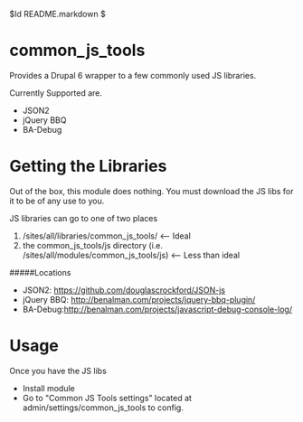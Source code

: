 $Id README.markdown $

common_js_tools
===============

Provides a Drupal 6 wrapper to a few commonly used JS libraries.

Currently Supported are.

- JSON2
- jQuery BBQ
- BA-Debug


Getting the Libraries
=====================

Out of the box, this module does nothing. You must download the JS libs for it to be of any use to you.

JS libraries can go to one of two places

1. /sites/all/libraries/common_js_tools/  <-- Ideal
2. the common_js_tools/js directory (i.e. /sites/all/modules/common_js_tools/js)  <-- Less than ideal

#####Locations

- JSON2: https://github.com/douglascrockford/JSON-js
- jQuery BBQ: http://benalman.com/projects/jquery-bbq-plugin/
- BA-Debug:http://benalman.com/projects/javascript-debug-console-log/

Usage
=====

Once you have the JS libs

- Install module
- Go to "Common JS Tools settings" located at admin/settings/common_js_tools to config.


